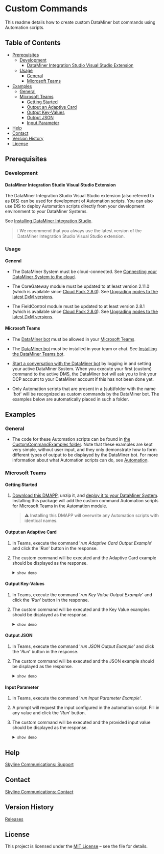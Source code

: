 # Custom Commands

This readme details how to create custom DataMiner bot commands using Automation scripts.

## Table of Contents

- [Prerequisites](#prerequisites)
  - [Development](#Development)
    - [DataMiner Integration Studio Visual Studio Extension](#dataminer-integration-studio-visual-studio-extension)
  - [Usage](#Usage)
    - [General](#general)
    - [Microsoft Teams](#microsoft-teams)
- [Examples](#examples)
  - [General](#general-1)
  - [Microsoft Teams](#microsoft-teams-1)
    * [Getting Started](#getting-started)
    * [Output an Adaptive Card](#output-an-adaptive-card)
    * [Output Key-Values](#output-key-values)
    * [Output JSON](#output-json)
    * [Input Parameter](#input-parameter)
- [Help](#help)
- [Contact](#contact)
- [Version History](#version-history)
- [License](#license)

## Prerequisites

### Development

#### DataMiner Integration Studio Visual Studio Extension

The DataMiner Integration Studio Visual Studio extension (also referred to as DIS) can be used for development of Automation scripts. You can also use DIS to deploy Automation scripts directly from your development environment to your DataMiner Systems.

See [Installing DataMiner Integration Studio](https://aka.dataminer.services/DisInstallation).

> ℹ️
> We recommend that you always use the latest version of the DataMiner Integration Studio Visual Studio extension.

### Usage

#### General

- The DataMiner System must be cloud-connected. See [Connecting your DataMiner System to the cloud](https://docs.dataminer.services/user-guide/Cloud_Platform/AboutCloudPlatform/Connecting_your_DataMiner_System_to_the_cloud.html).

- The CoreGateway module must be updated to at least version 2.11.0 (which is available since [Cloud Pack 2.8.0](https://community.dataminer.services/downloads/)). See [Upgrading nodes to the latest DxM versions](https://docs.dataminer.services/user-guide/Cloud_Platform/CloudAdminApp/Managing_cloud-connected_nodes.html).

- The FieldControl module must be updated to at least version 2.8.1 (which is available since [Cloud Pack 2.8.0](https://community.dataminer.services/downloads/)). See [Upgrading nodes to the latest DxM versions](https://docs.dataminer.services/user-guide/Cloud_Platform/CloudAdminApp/Managing_cloud-connected_nodes.html).

#### Microsoft Teams

- The [DataMiner bot](https://teams.microsoft.com/l/app/9a09d087-5d07-4481-b34f-cd053eab7925) must be allowed in your [Microsoft Teams](https://docs.microsoft.com/en-us/microsoftteams/manage-apps).

- The [DataMiner bot](https://teams.microsoft.com/l/app/9a09d087-5d07-4481-b34f-cd053eab7925) must be installed in your team or chat. See [Installing the DataMiner Teams bot](https://docs.dataminer.services/user-guide/Cloud_Platform/TeamsBot/DataMiner_Teams_bot.html#dataminer-teams-bot-installation).

- [Start a conversation with the DataMiner bot](https://docs.dataminer.services/user-guide/Cloud_Platform/TeamsBot/DataMiner_Teams_bot.html#starting-a-conversation-with-the-teams-bot) by logging in and setting your active DataMiner System. When you execute your first (custom) command to the active DMS, the DataMiner bot will ask you to link your DCP account to your DataMiner account if this has not been done yet.

- Only Automation scripts that are present in a (sub)folder with the name '*bot*' will be recognized as custom commands by the DataMiner bot. The examples below are automatically placed in such a folder.

## Examples

### General

- The code for these Automation scripts can be found in [the CustomCommandExamples folder](). Note that these examples are kept very simple, without user input, and they only demonstrate how to form different types of output to be displayed by the DataMiner bot. For more information about what Automation scripts can do, see [Automation](https://docs.dataminer.services/user-guide/Advanced_Modules/Automation/automation.html).

### Microsoft Teams

#### Getting Started

1. [Download this DMAPP](https://github.com/SkylineCommunications/ChatOps-Extensions/files/9673583/DcpCustomCommandExamples.1.0.0.X_B5.zip), unzip it, and [deploy it to your DataMiner System](https://docs.dataminer.services/develop/TOOLS/TOOApplicationPackages/Installing_an_app_package.html). Installing this package will add the custom command Automation scripts for Microsoft Teams in the Automation module.

   > :warning:
   > Installing this DMAPP will overwrite any Automation scripts with identical names.

#### Output an Adaptive Card

1. In Teams, execute the command '*run Adaptive Card Output Example*' and click the '*Run*' button in the response.

2. The custom command will be executed and the Adaptive Card example should be displayed as the response. <details><summary>`show demo`</summary>![Gif-OutputAnAdaptiveCard](https://user-images.githubusercontent.com/33500507/192817296-cd05a0cb-2267-4639-8d21-32b54bb347cd.gif)</details>

#### Output Key-Values

1. In Teams, execute the command '*run Key Value Output Example*' and click the '*Run*' button in the response.

2. The custom command will be executed and the Key Value examples should be displayed as the response. <details><summary>`show demo`</summary>![Gif-OutputKeyValues](https://user-images.githubusercontent.com/33500507/192817311-75f6e7c0-0c91-45e1-9f58-30783fb67ddf.gif)</details>

#### Output JSON

1. In Teams, execute the command '*run JSON Output Example*' and click the '*Run*' button in the response.

2. The custom command will be executed and the JSON example should be displayed as the response. <details><summary>`show demo`</summary>![Gif-OutputJson](https://user-images.githubusercontent.com/33500507/192817316-fc4de34d-a34e-42cd-a5fa-e8e99b363c2d.gif)</details>

#### Input Parameter

1. In Teams, execute the command '*run Input Parameter Example*'.

2. A prompt will request the input configured in the automation script. Fill in any value and click the '*Run*' button.

3. The custom command will be executed and the provided input value should be displayed as the response. <details><summary>`show demo`</summary>![Gif-InputParameter](https://user-images.githubusercontent.com/33500507/233356486-bc64d385-997e-4b1b-8466-e26c801a7e4d.gif)</details>

## Help

[Skyline Communications: Support](https://skyline.be/contact/tech-support)

## Contact

[Skyline Communications: Contact](https://skyline.be/contact)

## Version History

[Releases](https://github.com/SkylineCommunications/ChatOpts-Extensions/releases)

## License

This project is licensed under the [MIT License](https://github.com/SkylineCommunications/ChatOps-Extensions/blob/main/LICENSE) – see the file for details.
